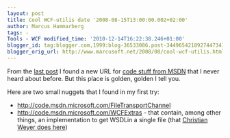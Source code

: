 ```yaml
---
layout: post
title: Cool WCF-utilis date '2008-08-15T13:00:00.002+02:00'
author: Marcus Hammarberg
tags: -
Tools - WCF modified_time: '2010-12-14T16:22:38.246+01:00'
blogger_id: tag:blogger.com,1999:blog-36533086.post-3449654218927447341
blogger_orig_url: http://www.marcusoft.net/2008/08/cool-wcf-utilis.html
---
```


From the [last
post](http://www.marcusoft.net/2008/08/i-like-powercommands-for-visual-studio.html)
I found a new URL for [code stuff from MSDN](http://code.msdn.microsoft.com/)
that I never heard about before. But this place is golden, golden I tell
you.

Here are two small nuggets that I found in my first try:

- <http://code.msdn.microsoft.com/FileTransportChannel>
- <http://code.msdn.microsoft.com/WCFExtras> - that contain, among other things, an implementation to get WSDLin a single file (that [Christian Weyer does here](http://www.marcusoft.net/2008/08/wcf-wsdl-and-differences-from-web.html))
